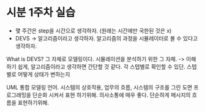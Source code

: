 # 시분 1주차 실습

- 몇 주간은 step을 시간으로 생각하자. (원래는 시간에만 국한된 것은 x)
- DEVS -> 알고리즘이라고 생각하자. 알고리즘의 과정을 시뮬레이터로 볼 수 있다고 생각하자.

What is DEVS?
그 자체로 모델링이다. 시뮬레이션을 분석하기 위한 그 자체.
-> 이해하기 쉽게, 알고리즘이라고 생각하면 간단할 것 같다. 각 스텝별로 확인할 수 있단. 스텝별로 어떻게 상태가 변하는지

UML
통합 모델링 언어. 
시스템의 상호작용, 업무의 흐름, 시스템의 구조를 그린 도면
프로그래밍을 단순화 시켜서 표현 하기위해.
의사소통에 매우 좋다. 
단순하게 메시지의 흐름을 표현하기위해.


